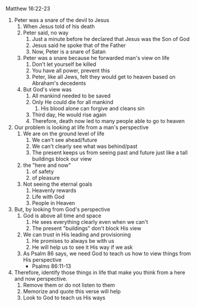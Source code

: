 Matthew 16:22-23

1. Peter was a snare of the devil to Jesus
    1. When Jesus told of his death
    2. Peter said, no way
        1. Just a minute before he declared that Jesus was the Son of God
        2. Jesus said he spoke that of the Father
        3. Now, Peter is a snare of Satan
    3. Peter was a snare because he forwarded man's view on life
        1. Don't let yourself be killed
        2. You have all power, prevent this
        3. Peter, like all Jews, felt they would get to heaven based on Abraham's decedents
    4. But God's view was
        1. All mankind needed to be saved
        2. Only He could die for all mankind
            1. His blood alone can forgive and cleans sin
        3. Third day, He would rise again
        4. Therefore, death now led to many people able to go to heaven
2. Our problem is looking at life from a man's perspective 
    1. We are on the ground level of life
        1. We can't see ahead/future
        2. We can't clearly see what was behind/past
        3. The present keeps us from seeing past and future just like a tall buildings block our view
    2. the "here and now"
        1. of safety
        2. of pleasure
    3. Not seeing the eternal goals
        1. Heavenly rewards
        2. Life with God
        3. People in Heaven
3. But, by looking from God's perspective
    1. God is above all time and space
        1. He sees everything clearly even when we can't
        2. The present "buildings" don't block His view
    2. We can trust in His leading and provisioning
        1. He promises to always be with us
        2. He will help us to see it His way if we ask
    3. As Psalm 86 says, we need God to teach us how to view things from His perspective
        - Psalms 86:11-13
4. Therefore, identify those things in life that make you think from a here and now perspective.
    1. Remove them or do not listen to them
    2. Memorize and quote this verse will help
    3. Look to God to teach us His ways